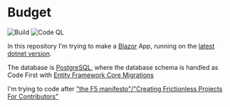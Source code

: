 # Budget
![Build](https://github.com/Squazz/Budget/actions/workflows/dotnet.yml/badge.svg) ![Code QL](https://github.com/Squazz/Budget/actions/workflows/codeql.yml/badge.svg)

In this repository I'm trying to make a [Blazor](https://dotnet.microsoft.com/en-us/apps/aspnet/web-apps/blazor) App, running on the [latest dotnet version](https://dotnet.microsoft.com/en-us/download/dotnet). 

The database is [PostgreSQL](https://www.postgresql.org/), where the database schema is handled as Code First with [Entity Framework Core Migrations](https://learn.microsoft.com/en-us/ef/core/managing-schemas/migrations/?tabs=dotnet-core-cli)

I'm trying to code after ["the F5 manifesto"/"Creating Frictionless Projects For Contributors"](https://khalidabuhakmeh.com/creating-frictionless-projects-for-contributors)

